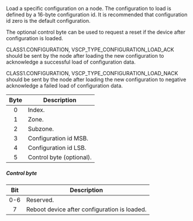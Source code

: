 Load a specific configuration on a node.  The configuration to load is defined by a 16-byte configuration id. It is recommended that configuration id zero is the default configuration.

The optional control byte can be used to request a reset if the device after configuration is loaded.


CLASS1.CONFIGURATION, VSCP_TYPE_CONFIGURATION_LOAD_ACK should be sent by the node after loading the new configuration to acknowledge a successful load of configuration data.

CLASS1.CONFIGURATION, VSCP_TYPE_CONFIGURATION_LOAD_NACK should be sent by the node after loading the new configuration to negative acknowledge a failed load of configuration data.

 | Byte | Description | 
 | :----: | ----------- | 
 | 0    | Index.                | 
 | 1    | Zone.                 | 
 | 2    | Subzone.              | 
 | 3    | Configuration id MSB. | 
 | 4    | Configuration id LSB. |
 | 5    | Control byte (optional). |

##### Control byte

| Bit | Description | 
| :----: | ----------- | 
| 0-6    | Reserved.   | 
| 7    | Reboot device after configuration is loaded.   | 
